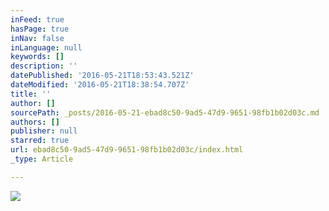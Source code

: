```yaml
---
inFeed: true
hasPage: true
inNav: false
inLanguage: null
keywords: []
description: ''
datePublished: '2016-05-21T18:53:43.521Z'
dateModified: '2016-05-21T18:38:54.707Z'
title: ''
author: []
sourcePath: _posts/2016-05-21-ebad8c50-9ad5-47d9-9651-98fb1b02d03c.md
authors: []
publisher: null
starred: true
url: ebad8c50-9ad5-47d9-9651-98fb1b02d03c/index.html
_type: Article

---
```

![](https://the-grid-user-content.s3-us-west-2.amazonaws.com/cfa1d398-74bc-49d7-8951-e254eff45b73.gif)